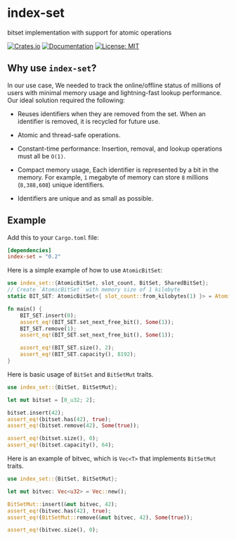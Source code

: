 # index-set

bitset implementation with support for atomic operations

[![Crates.io](https://img.shields.io/crates/v/index-set.svg)](https://crates.io/crates/index-set)
[![Documentation](https://docs.rs/index-set/badge.svg)](https://docs.rs/index-set)
[![License: MIT](https://img.shields.io/badge/License-MIT-blue.svg)](https://opensource.org/licenses/MIT)

## Why use `index-set`?

In our use case, We needed to track the online/offline status of millions of users with minimal memory usage and lightning-fast lookup performance. Our ideal solution required the following:

- Reuses identifiers when they are removed from the set.
  When an identifier is removed, it is recycled for future use.

- Atomic and thread-safe operations.
- Constant-time performance: Insertion, removal, and lookup operations must all be `O(1)`.
- Compact memory usage, Each identifier is represented by a bit in the memory.
  For example, `1` megabyte of memory can store `8` millions (`8,388,608`) unique identifiers.

- Identifiers are unique and as small as possible.

## Example

Add this to your `Cargo.toml` file:

```toml
[dependencies]
index-set = "0.2"
```

Here is a simple example of how to use `AtomicBitSet`:

```rust
use index_set::{AtomicBitSet, slot_count, BitSet, SharedBitSet};
// Create `AtomicBitSet` with memory size of 1 kilobyte
static BIT_SET: AtomicBitSet<{ slot_count::from_kilobytes(1) }> = AtomicBitSet::new();

fn main() {
    BIT_SET.insert(0);
    assert_eq!(BIT_SET.set_next_free_bit(), Some(1));
    BIT_SET.remove(1);
    assert_eq!(BIT_SET.set_next_free_bit(), Some(1));

    assert_eq!(BIT_SET.size(), 2);
    assert_eq!(BIT_SET.capacity(), 8192);
}
```

Here is basic usage of `BitSet` and `BitSetMut` traits.

```rust
use index_set::{BitSet, BitSetMut};

let mut bitset = [0_u32; 2];

bitset.insert(42);
assert_eq!(bitset.has(42), true);
assert_eq!(bitset.remove(42), Some(true));

assert_eq!(bitset.size(), 0);
assert_eq!(bitset.capacity(), 64);
```

Here is an example of bitvec, which is `Vec<T>` that implements `BitSetMut` traits.

```rust
use index_set::{BitSet, BitSetMut};

let mut bitvec: Vec<u32> = Vec::new();

BitSetMut::insert(&mut bitvec, 42);
assert_eq!(bitvec.has(42), true);
assert_eq!(BitSetMut::remove(&mut bitvec, 42), Some(true));

assert_eq!(bitvec.size(), 0);
```
